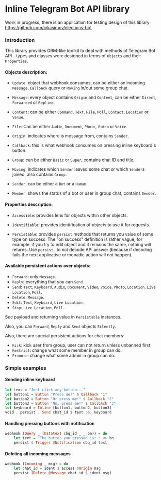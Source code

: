 # Inline Telegram Bot API library

Work in progress, there is an application for testing design of this library:
https://github.com/iokasimov/elections-bot

### Introduction

This library provides ORM-like toolkit to deal with methods of Telegram Bot API - types and classes were designed in terms of `Objects` and their `Properties`.

#### Objects description:

* `Update`: object that webhook consumes, can be either an incoming
`Message`, `Callback` query or `Moving` in/out some group chat.

* `Message`: every object contains `Origin` and `Content`, can be either `Direct`, `Forwarded` or `Replied`.

* `Content`: can be either `Command`, `Text`, `File`, `Poll`, `Contact`, `Location` or `Venue`.

* `File`: Can be either `Audio`, `Document`, `Photo`, `Video` or `Voice`.

* `Origin`: indicates where is message from, contains `Sender`.

* `Callback`: this is what webhook consumes on pressing inline keyboard's button.

* `Group`: can be either `Basic` or `Super`, contains chat ID and title.

* `Moving`: indicates which `Sender` leaved some chat or which `Sender`s joined, also contains `Group`.

* `Sender`: can be either a `Bot` or a `Human`.

* `Member`: shows the status of a bot or user in group chat, contains `Sender`.

#### Properties description:

* `Accessible`: provides lens for objects within other objects.

* `Identifiable`: provides identification of objects to use it for requests.

* `Persistable`: provides `persist` methods that returns you value of some type on success. The "on success" definition is rather vague, for example: if you try to edit object and it remains the same, nothing will returns. Use `persist_` to not decode API answer (because if decoding fails the next applicative or monadic action will not happen).

#### Available persistent actions over objects:

* `Forward`: only `Message`.
* `Reply`: everything that you can `Send`.
* `Send`: `Text`, `Keyboard`, `Audio`, `Document`, `Video`, `Voice`, `Photo`, `Location`, `Live Location`, `Poll`.
* `Delete`: `Message`.
* `Edit`: `Text`, `Keyboard`, `Live Location`.
* `Stop`: `Live Location`, `Poll`.

See payload and returning value in `Persistable` instances.

Also, you can `Forward`, `Reply` and `Send` objects `Silently`.

Also, there are special persistent actions for chat members:
* `Kick`: kick user from group, user can not return unless unbanned first
* `Restrict`: change what some member in group can do.
* `Promote`: change what some admin in group can do.

### Simple examples

#### Sending inline keyboard

```haskell
let text = "Just click any button..."
let button1 = Button "Press me!" $ Callback "1"
let button2 = Button "Or press me!" $ Callback "2"
let button3 = Button "No, press me!" $ Callback "3"
let keyboard = Inline [button1, button2, button3]
void . persist . Send chat_id $ text :&: keyboard
```

#### Handling pressing buttons with notification

```haskell
webhook (Query _ (Datatext cbq_id _ _ bn)) = do
	let text = "The button you pressed is: " <> bn
	persist $ Trigger @Notification cbq_id text
```

#### Deleting all incoming messages

```haskell
webhook (Incoming _ msg) = do
	let chat_id = ident $ access @Origin msg
	persist (Delete @Message chat_id $ ident msg)
```

